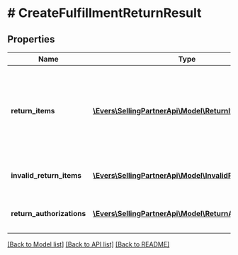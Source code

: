 # # CreateFulfillmentReturnResult

## Properties

Name | Type | Description | Notes
------------ | ------------- | ------------- | -------------
**return_items** | [**\Evers\SellingPartnerApi\Model\ReturnItem[]**](ReturnItem.md) | An array of items that Amazon accepted for return. Returns empty if no items were accepted for return. | [optional]
**invalid_return_items** | [**\Evers\SellingPartnerApi\Model\InvalidReturnItem[]**](InvalidReturnItem.md) | An array of invalid return item information. | [optional]
**return_authorizations** | [**\Evers\SellingPartnerApi\Model\ReturnAuthorization[]**](ReturnAuthorization.md) | An array of return authorization information. | [optional]

[[Back to Model list]](../../README.md#models) [[Back to API list]](../../README.md#endpoints) [[Back to README]](../../README.md)
